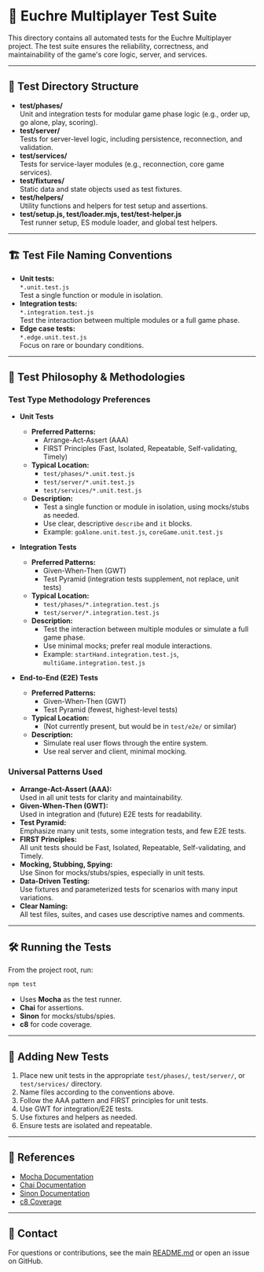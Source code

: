 # 🧪 Euchre Multiplayer Test Suite

This directory contains all automated tests for the Euchre Multiplayer project. The test suite ensures the reliability, correctness, and maintainability of the game's core logic, server, and services.

---

## 📁 Test Directory Structure

- **test/phases/**  
  Unit and integration tests for modular game phase logic (e.g., order up, go alone, play, scoring).
- **test/server/**  
  Tests for server-level logic, including persistence, reconnection, and validation.
- **test/services/**  
  Tests for service-layer modules (e.g., reconnection, core game services).
- **test/fixtures/**  
  Static data and state objects used as test fixtures.
- **test/helpers/**  
  Utility functions and helpers for test setup and assertions.
- **test/setup.js, test/loader.mjs, test/test-helper.js**  
  Test runner setup, ES module loader, and global test helpers.

---

## 🏗️ Test File Naming Conventions

- **Unit tests:**  
  `*.unit.test.js`  
  Test a single function or module in isolation.
- **Integration tests:**  
  `*.integration.test.js`  
  Test the interaction between multiple modules or a full game phase.
- **Edge case tests:**  
  `*.edge.unit.test.js`  
  Focus on rare or boundary conditions.

---

## 🧩 Test Philosophy & Methodologies

### Test Type Methodology Preferences

- **Unit Tests**  
  - **Preferred Patterns:**  
    - Arrange-Act-Assert (AAA)  
    - FIRST Principles (Fast, Isolated, Repeatable, Self-validating, Timely)
  - **Typical Location:**  
    - `test/phases/*.unit.test.js`  
    - `test/server/*.unit.test.js`  
    - `test/services/*.unit.test.js`
  - **Description:**  
    - Test a single function or module in isolation, using mocks/stubs as needed.
    - Use clear, descriptive `describe` and `it` blocks.
    - Example: `goAlone.unit.test.js`, `coreGame.unit.test.js`

- **Integration Tests**  
  - **Preferred Patterns:**  
    - Given-When-Then (GWT)  
    - Test Pyramid (integration tests supplement, not replace, unit tests)
  - **Typical Location:**  
    - `test/phases/*.integration.test.js`  
    - `test/server/*.integration.test.js`
  - **Description:**  
    - Test the interaction between multiple modules or simulate a full game phase.
    - Use minimal mocks; prefer real module interactions.
    - Example: `startHand.integration.test.js`, `multiGame.integration.test.js`

- **End-to-End (E2E) Tests**  
  - **Preferred Patterns:**  
    - Given-When-Then (GWT)  
    - Test Pyramid (fewest, highest-level tests)
  - **Typical Location:**  
    - (Not currently present, but would be in `test/e2e/` or similar)
  - **Description:**  
    - Simulate real user flows through the entire system.
    - Use real server and client, minimal mocking.

### Universal Patterns Used

- **Arrange-Act-Assert (AAA):**  
  Used in all unit tests for clarity and maintainability.
- **Given-When-Then (GWT):**  
  Used in integration and (future) E2E tests for readability.
- **Test Pyramid:**  
  Emphasize many unit tests, some integration tests, and few E2E tests.
- **FIRST Principles:**  
  All unit tests should be Fast, Isolated, Repeatable, Self-validating, and Timely.
- **Mocking, Stubbing, Spying:**  
  Use Sinon for mocks/stubs/spies, especially in unit tests.
- **Data-Driven Testing:**  
  Use fixtures and parameterized tests for scenarios with many input variations.
- **Clear Naming:**  
  All test files, suites, and cases use descriptive names and comments.

---

## 🛠️ Running the Tests

From the project root, run:

```bash
npm test
```

- Uses **Mocha** as the test runner.
- **Chai** for assertions.
- **Sinon** for mocks/stubs/spies.
- **c8** for code coverage.

---

## 📝 Adding New Tests

1. Place new unit tests in the appropriate `test/phases/`, `test/server/`, or `test/services/` directory.
2. Name files according to the conventions above.
3. Follow the AAA pattern and FIRST principles for unit tests.
4. Use GWT for integration/E2E tests.
5. Use fixtures and helpers as needed.
6. Ensure tests are isolated and repeatable.

---

## 🔗 References

- [Mocha Documentation](https://mochajs.org/)
- [Chai Documentation](https://www.chaijs.com/)
- [Sinon Documentation](https://sinonjs.org/)
- [c8 Coverage](https://www.npmjs.com/package/c8)

---

## 📣 Contact

For questions or contributions, see the main [README.md](../readme.md) or open an issue on GitHub.
